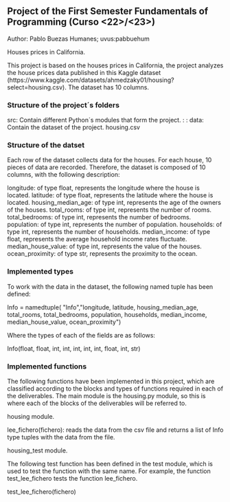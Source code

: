 <h2>Project of the First Semester Fundamentals of Programming (Curso <22>/<23>)</h2>

Author: Pablo Buezas Humanes; uvus:pabbuehum

Houses prices in California.

<p>This project is based on the houses prices in California, the project analyzes the house prices data published in 
this Kaggle dataset (https://www.kaggle.com/datasets/ahmedzaky01/housing?select=housing.csv). The dataset has 10 columns.

<h3>Structure of the project´s folders</h3>
src: Contain different Python´s modules that form the project.
<housing.py>: 
<housing_test.py>:
data: Contain the dataset of the project.
 housing.csv
  

<h3>Structure of the datset</h3>

Each row of the dataset collects data for the houses. For each house, 10 pieces of data are recorded. Therefore, the dataset is composed of 10 columns, with the following description:

longitude: of type float, represents the longitude where the house is located.
latitude: of type float, represents the latitude where the house is located.
housing_median_age: of type int, represents the age of the owners of the houses.
total_rooms: of type int, represents the number of rooms.
total_bedrooms: of type int, represents the number of bedrooms.
population: of type int, represents the number of population.
households: of type int, represents the number of households.
median_income: of type float, represents the average household income rates fluctuate.
median_house_value: of type int, represents the value of the houses.
ocean_proximity: of type str, represents the proximity to the ocean.


 <h3>Implemented types</h3>
 
To work with the data in the dataset, the following named tuple has been defined:

Info = namedtuple( "Info","longitude, latitude, housing_median_age, total_rooms, total_bedrooms, population, households, median_income, median_house_value, ocean_proximity")

Where the types of each of the fields are as follows:

Info(float, float, int, int, int, int, int, float, int, str)
 
 
 <h3>Implemented functions</h3>

The following functions have been implemented in this project, which are classified according to the blocks and types of functions required in each of the deliverables. The main module is the housing.py module, so this is where each of the blocks of the deliverables will be referred to.

housing module.
 
lee_fichero(fichero): reads the data from the csv file and returns a list of Info type tuples with the data from the file. 
 
 
housing_test module.
 
The following test function has been defined in the test module, which is used to test the function with the same name. For example, the function test_lee_fichero tests the function lee_fichero.

test_lee_fichero(fichero)
